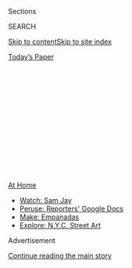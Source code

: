 <div id="app">

<div>

<div>

<div>

<div class="NYTAppHideMasthead css-1q2w90k e1suatyy0">

<div class="section css-ui9rw0 e1suatyy2">

<div class="css-eph4ug er09x8g0">

<div class="css-6n7j50">

</div>

<span class="css-1dv1kvn">Sections</span>

<div class="css-10488qs">

<span class="css-1dv1kvn">SEARCH</span>

</div>

[Skip to content](#site-content)[Skip to site index](#site-index)

</div>

<div class="css-10698na e1huz5gh0">

</div>

</div>

<div id="masthead-bar-one" class="section hasLinks css-15hmgas e1csuq9d3">

<div class="css-uqyvli e1csuq9d0">

</div>

<div class="css-1uqjmks e1csuq9d1">

</div>

<div class="css-9e9ivx">

[](https://myaccount.nytimes.com/auth/login?response_type=cookie&client_id=vi)

</div>

<div class="css-1bvtpon e1csuq9d2">

[Today’s Paper](https://www.nytimes.com/section/todayspaper)

</div>

</div>

</div>

</div>

<div data-aria-hidden="false">

<div id="site-content" role="main">

<div>

<div class="css-1aor85t" style="opacity:0.000000001;z-index:-1;visibility:hidden">

<div class="css-1hqnpie">

<div class="css-epjblv">

<span class="css-100wwgy">Five Essential Documentaries, Recommended by
David France</span>

</div>

<div class="css-k008qs">

<div class="css-o5pzib">

<span class="css-18z7m18"></span>

<div>

</div>

</div>

<span class="css-1n6z4y">https://nyti.ms/2NFLFIm</span>

<div class="css-1705lsu">

<div class="css-4xjgmj">

<div class="css-4skfbu" role="toolbar" data-aria-label="Social Media Share buttons, Save button, and Comments Panel with current comment count" data-testid="share-tools">

  - 
  - 
  - 
  - 
    
    <div class="css-6n7j50">
    
    </div>

  - 

</div>

</div>

</div>

</div>

</div>

</div>

<div id="NYT_TOP_BANNER_REGION" class="css-13pd83m">

<div>

<div id="maps-athome-menu" class="section interactive-content interactive-size-medium css-1edisqu">

<div class="css-17ih8de interactive-body">

<div class="at-home-nav__innerContainer">

<div class="at-home-nav__title">

[At
Home](https://www.nytimes.com/spotlight/at-home?action=click&pgtype=Article&state=default&region=TOP_BANNER&context=at_home_menu)

</div>

  - [Watch: Sam
    Jay](https://www.nytimes.com/2020/08/04/arts/television/sam-jay-netflix-special.html?action=click&pgtype=Article&state=default&region=TOP_BANNER&context=at_home_menu)
  - [Peruse: Reporters' Google
    Docs](https://www.nytimes.com/interactive/2020/at-home/even-more-reporters-editors-diaries-lists-recommendations.html?action=click&pgtype=Article&state=default&region=TOP_BANNER&context=at_home_menu)
  - [Make:
    Empanadas](https://www.nytimes.com/2020/08/04/dining/colombian-empanadas-carlos-gaviria.html?action=click&pgtype=Article&state=default&region=TOP_BANNER&context=at_home_menu)
  - [Explore: N.Y.C. Street
    Art](https://www.nytimes.com/2020/08/06/arts/design/street-art-nyc-george-floyd.html?action=click&pgtype=Article&state=default&region=TOP_BANNER&context=at_home_menu)

</div>

</div>

</div>

</div>

</div>

<div id="top-wrapper" class="css-1sy8kpn">

<div id="top-slug" class="css-l9onyx">

Advertisement

</div>

[Continue reading the main story](#after-top)

<div class="ad top-wrapper" style="text-align:center;height:100%;display:block;min-height:250px">

<div id="top" class="place-ad" data-position="top" data-size-key="top">

</div>

</div>

<div id="after-top">

</div>

</div>

<div>

<div id="sponsor-wrapper" class="css-1hyfx7x">

<div id="sponsor-slug" class="css-19vbshk">

Supported by

</div>

[Continue reading the main story](#after-sponsor)

<div id="sponsor" class="ad sponsor-wrapper" style="text-align:center;height:100%;display:block">

</div>

<div id="after-sponsor">

</div>

</div>

<div class="css-186x18t">

</div>

<div class="css-1vkm6nb ehdk2mb0">

# Five Essential Documentaries, Recommended by David France

</div>

With his new movie, “Welcome to Chechnya,” premiering on HBO, the
filmmaker shares some of his favorites.

<div class="css-79elbk" data-testid="photoviewer-wrapper">

<div class="css-z3e15g" data-testid="photoviewer-wrapper-hidden">

</div>

<div class="css-1a48zt4 ehw59r15" data-testid="photoviewer-children">

![<span class="css-1l9o2ey e13ogyst0" data-aria-hidden="true">Clockwise
from top left: from “Welcome to Chechnya” (2020), “The Cave” (2019), “5
Broken Cameras” (2012), “Freedom on My Mind” (1993), “Honeyland” (2019)
and “The Work”
(2017).</span><span class="css-1nlbvxy e1z0qqy90" itemprop="copyrightHolder"><span class="css-1ly73wi e1tej78p0">Credit...</span><span><span>Clockwise
from top left: Courtesy of HBO; National Geographic Films; © Kino Lorber
Films/courtesy Everett Collection; Clarity Films; Ljubomir Stevanov/©
Neon/Courtesy Everett Collection; Joe Wigdahl/© First Look
Media/Courtesy Everett
Collection</span></span></span>](https://static01.nyt.com/images/2020/06/29/t-magazine/art/david-france-slide-43PP/david-france-slide-43PP-articleLarge.jpg?quality=75&auto=webp&disable=upscale)

</div>

</div>

<div class="css-18e8msd">

<div class="css-vp77d3 epjyd6m0">

<div class="css-1baulvz">

By [<span class="css-1baulvz last-byline" itemprop="name">Max
Berlinger</span>](https://www.nytimes.com/by/max-berlinger)

</div>

</div>

  - June 29, 2020

  - 
    
    <div class="css-4xjgmj">
    
    <div class="css-d8bdto" role="toolbar" data-aria-label="Social Media Share buttons, Save button, and Comments Panel with current comment count" data-testid="share-tools">
    
      - 
      - 
      - 
      - 
        
        <div class="css-6n7j50">
        
        </div>
    
      - 
    
    </div>
    
    </div>

</div>

</div>

<div class="section meteredContent css-1r7ky0e" name="articleBody" itemprop="articleBody">

<div class="css-1fanzo5 StoryBodyCompanionColumn">

<div class="css-53u6y8">

The connective thread running through the journalist and documentarian
[David
France](https://www.nytimes.com/interactive/2020/04/13/t-magazine/act-up-aids.html)’s
work may be queer activism, and yet he doesn’t see himself as an
activist. “I didn’t have what it took to be a leader through difficult
times, to find answers and bring people along with me,” he told me
earlier this month during a call from his apartment in New York’s East
Village. “That was not my skill set.”

His strength, it turned out, was as an observer, someone who functioned
as a megaphone for those on the front line. France chronicled [ACT
UP](https://www.nytimes.com/interactive/2020/04/13/t-magazine/act-up-aids.html)
and other groups that demanded more expansive medical research during
the escalating AIDS crisis of the ’80s and ’90s, first for alternative
queer publications and later for mainstream ones including **** Newsweek
and New York magazine, before moving into filmmaking in 2012 with “[How
to Survive a
Plague](https://www.nytimes.com/watching/recommendations/watching-film-how-to-survive-a-plague),”
his account, told using archival footage, of the protest-led battle
against H.I.V. “I’ve always been interested in studying the people who
are able to step up and launch transformative activism from the
outside,” he says.

His latest film, “[Welcome to
Chechnya](https://www.hbo.com/documentaries/welcome-to-chechnya/about),”
premiering June 30 on HBO, builds on this theme. It follows an
underground group of activists who risk their lives to provide sanctuary
and safe passage for L.G.B.T.Q. citizens of the Russian republic, where
gay people are routinely tortured and **** killed as part of a campaign
to supposedly cleanse the nation’s bloodline — violence that the
government has largely shrugged off. It’s the conclusion to what France
considers his trilogy, starting with “How to Survive a Plague,” which
was nominated for the Academy Award for best documentary, and his 2017
film “[The Death and Life of Marsha P.
Johnson](https://www.nytimes.com/watching/titles/the-death-and-life-of-marsha-p-johnson),”
about the mysterious passing of the prominent black trans activist.

</div>

</div>

<div>

</div>

<div class="css-cfo9c3">

</div>

<div class="css-1fanzo5 StoryBodyCompanionColumn">

<div class="css-53u6y8">

“Welcome to Chechnya” uses a version of [deepfake
technology](https://www.nytimes.com/2019/11/24/technology/tech-companies-deepfakes.html)
to disguise the faces and voices of France’s subjects in order to
preserve both their anonymity and humanity — a technique he developed
after workshopping various ideas (including a Snapchat-like filter) and
asking multiple Hollywood visual-effects experts for advice. The digital
process, a first of its kind, allows us to empathize with the
protagonists — all of whom are running away from the stability of family
and home toward safety and the unknown — while keeping their identities
shrouded. “There’s a very specific ask of the audience,” France says.
“Witness this. Don’t let Putin and \[the Chechnyan leader Ramzan\]
Kadyrov get away with this. There are still 70 countries around the
world where it’s illegal to be gay, and eight where being so is
punishable by death.” (In the film’s chilling final moments, France
notes that the Trump administration has refused these L.G.B.T.Q.
Chechnyan refugees entry to America.)

France, who is currently at work on a film about the novel coronavirus,
shared with T his five essential documentaries, all of which deal with
humanity in its most harrowing and transcendent extremes.

### [‘The Cave’ (2019)](https://www.nytimes.com/2019/10/17/movies/the-cave-review.html)

</div>

</div>

<div class="css-cfo9c3">

</div>

<div class="css-1fanzo5 StoryBodyCompanionColumn">

<div class="css-53u6y8">

“The Syrian filmmaker Feras Fayyad is one of the most soulful
documentary filmmakers working today,” says France about the director of
this movie, which profiles a female doctor, [Amani
Ballour](https://www.nytimes.com/2020/02/11/world/middleeast/her-dream-of-becoming-a-doctor-turned-into-a-nightmare-and-a-movie.html),
**** working in dire conditions throughout **** the Syrian civil war in
a makeshift medical facility that gives the film its name. “It’s shot
inside an underground hospital targeted by Russian airstrikes, and
Fayyad **** finds generosity, love and beauty where it is least
expected,” he says.

</div>

</div>

<div class="css-1fanzo5 StoryBodyCompanionColumn">

<div class="css-53u6y8">

-----

<div id="NYT_MAIN_CONTENT_2_REGION" class="css-9tf9ac">

<div>

</div>

</div>

### [‘5 Broken Cameras’ (2012)](https://www.nytimes.com/2012/05/30/movies/5-broken-cameras-shows-life-in-one-palestinian-village.html)

</div>

</div>

<div class="css-cfo9c3">

</div>

<div class="css-1fanzo5 StoryBodyCompanionColumn">

<div class="css-53u6y8">

“[Emad
Burnat](https://www.nytimes.com/2012/01/23/world/middleeast/documentary-from-emad-burnats-camera-competes-at-sundance.html)
is a West Bank farmer who bought a camera to capture his growing family,
but his gaze turned outward when Israelis destroyed his olive trees to
make room for a barrier wall,” France says. The resulting film documents
the ensuing protests, reflecting upon how the personal and political
collide and **** giving a human face to the ongoing Israeli-Palestinian
conflict. “Five times his cameras were shot or smashed, but the
documentary evidence nonetheless survived.”

-----

### [‘The Work’ (2017)](https://www.nytimes.com/2017/10/26/movies/the-work-review.html)

</div>

</div>

<div class="css-cfo9c3">

</div>

<div class="css-1fanzo5 StoryBodyCompanionColumn">

<div class="css-53u6y8">

“This film was shot inside Folsom Prison, but that’s not its point,”
says France. “It’s about the very hard work we all need to undertake if
we hope to reconcile with our past, and with the difficult truths of the
world we inherited.” In following the San Francisco-based **** nonprofit
group [Inside Circle](https://insidecircle.org/about-us/), which
provides therapy-like sessions to inmates — the titular “work” — this
searing study, directed by Jairus McLeary, shows how the prison system
can look beyond punishment toward the true roots of criminal activity.
“It’s about how to find a way, together, to create a better future,”
France adds.

-----

</div>

</div>

<div class="css-1fanzo5 StoryBodyCompanionColumn">

<div class="css-53u6y8">

### [‘Freedom on My Mind’ (1994)](https://www.nytimes.com/1994/06/22/movies/review-film-freedom-on-my-mind-memories-of-a-hot-summer-long-ago.html)

</div>

</div>

<div class="css-cfo9c3">

</div>

<div class="css-1fanzo5 StoryBodyCompanionColumn">

<div class="css-53u6y8">

As voters’ rights are set to become even more of a flashpoint during
this year’s elections, this documentary, directed by Marilyn Mulford and
Connie Field, about the 1964 push to sign up black voters in Mississippi
— during what was known as Freedom Summer — feels newly relevant. “We
should all go back and watch this Oscar-nominated film about the brutal
voter registration campaign in Mississippi and the dogged activists who
weathered that war,” France says. “These are the shoulders we stand on
as we take on the unfinished work of racial justice in America.”

-----

### [‘Honeyland’ (2019)](https://www.nytimes.com/2019/07/25/movies/honeyland-review.html)

</div>

</div>

<div class="css-cfo9c3">

</div>

<div class="css-1fanzo5 StoryBodyCompanionColumn">

<div class="css-53u6y8">

“There is no more beautiful film about the need for finding harmony with
the natural world,” France says of this 2019 Academy Award contender,
which doubles as a fable of sorts. Directed by [Tamara Kotevska and
Ljubomir
Stefanov](https://www.nytimes.com/2020/01/24/movies/honeyland-oscars.html),
it tells the story of a Macedonian beekeeper, Hatidze Muratova, focusing
on the ways her routine — and nature’s delicate balance — is upended
when new neighbors descend. “Stunningly shot in isolated North
Macedonia,” says France, “it chronicles one woman who lives a life fit
for a long-ago era when the disaster of the modern world arrives.”

</div>

</div>

<div>

</div>

</div>

<div>

</div>

<div>

</div>

<div>

</div>

<div>

<div id="bottom-wrapper" class="css-1ede5it">

<div id="bottom-slug" class="css-l9onyx">

Advertisement

</div>

[Continue reading the main story](#after-bottom)

<div id="bottom" class="ad bottom-wrapper" style="text-align:center;height:100%;display:block;min-height:90px">

</div>

<div id="after-bottom">

</div>

</div>

</div>

</div>

</div>

## Site Index

<div>

</div>

## Site Information Navigation

  - [© <span>2020</span> <span>The New York Times
    Company</span>](https://help.nytimes.com/hc/en-us/articles/115014792127-Copyright-notice)

<!-- end list -->

  - [NYTCo](https://www.nytco.com/)
  - [Contact
    Us](https://help.nytimes.com/hc/en-us/articles/115015385887-Contact-Us)
  - [Work with us](https://www.nytco.com/careers/)
  - [Advertise](https://nytmediakit.com/)
  - [T Brand Studio](http://www.tbrandstudio.com/)
  - [Your Ad
    Choices](https://www.nytimes.com/privacy/cookie-policy#how-do-i-manage-trackers)
  - [Privacy](https://www.nytimes.com/privacy)
  - [Terms of
    Service](https://help.nytimes.com/hc/en-us/articles/115014893428-Terms-of-service)
  - [Terms of
    Sale](https://help.nytimes.com/hc/en-us/articles/115014893968-Terms-of-sale)
  - [Site Map](https://spiderbites.nytimes.com)
  - [Help](https://help.nytimes.com/hc/en-us)
  - [Subscriptions](https://www.nytimes.com/subscription?campaignId=37WXW)

</div>

</div>

</div>

</div>
